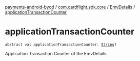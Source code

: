 [payments-android-byod](../../index.md) / [com.cardflight.sdk.core](../index.md) / [EmvDetails](index.md) / [applicationTransactionCounter](./application-transaction-counter.md)

# applicationTransactionCounter

`abstract val applicationTransactionCounter: `[`String`](https://kotlinlang.org/api/latest/jvm/stdlib/kotlin/-string/index.html)`?`

Application Transaction Counter of the EmvDetails.

